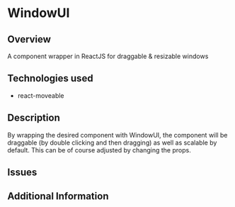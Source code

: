 # WindowUI

## Overview
A component wrapper in ReactJS for draggable & resizable windows

## Technologies used
- react-moveable

## Description
By wrapping the desired component with WindowUI, the component will be draggable (by double clicking and then dragging) as well as scalable by default. This can be of course adjusted by changing the props.

## Issues

## Additional Information
